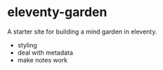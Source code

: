 # eleventy-garden
A starter site for building a mind garden in eleventy.

- styling
- deal with metadata
- make notes work